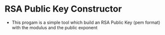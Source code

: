 # RSA Public Key Constructor

* This progam is a simple tool which build an RSA Public Key (pem format) with the modulus and the public exponent
